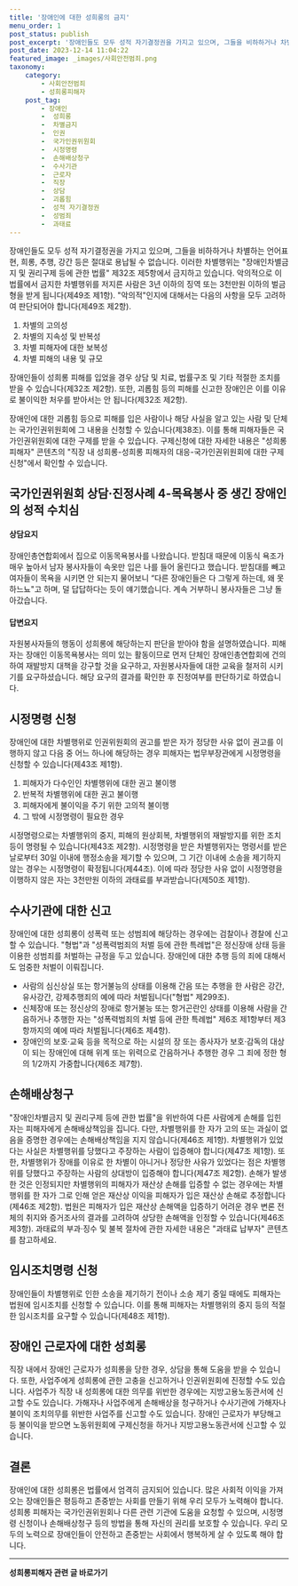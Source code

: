 ```yaml
---
title: '장애인에 대한 성희롱의 금지'
menu_order: 1
post_status: publish
post_excerpt: '장애인들도 모두 성적 자기결정권을 가지고 있으며, 그들을 비하하거나 차별하는 언어표현, 희롱, 추행, 강간 등은 절대로 용납될 수 없습니다. 이러한 차별행위는  장애인차별금지 및 권리구제 등에 관한 법률  제32조 제5항에서 금지하고 있습니다. 악의적으로 이 법률에서 금지한 차별행위를 저지른 사람은 3년 이하의 징역 또는 3천만원 이하의 벌금형을 받게 됩니다 제49조 제1항 .  악의적 인지에 대해서는 다음의 사항을 모두 고려하여 판단되어야 합니다 제49조 제2항 .'
post_date: 2023-12-14 11:04:22
featured_image: _images/사회안전범죄.png
taxonomy:
    category:
        - 사회안전범죄
        - 성희롱피해자
    post_tag:
        - 장애인
        -  성희롱
        -  차별금지
        -  인권
        -  국가인권위원회
        -  시정명령
        -  손해배상청구
        -  수사기관
        -  근로자
        -  직장
        -  상담
        -  괴롭힘
        -  성적 자기결정권
        -  성범죄
        -  과태료
---
```



장애인들도 모두 성적 자기결정권을 가지고 있으며, 그들을 비하하거나 차별하는 언어표현, 희롱, 추행, 강간 등은 절대로 용납될 수 없습니다. 이러한 차별행위는 "장애인차별금지 및 권리구제 등에 관한 법률" 제32조 제5항에서 금지하고 있습니다. 악의적으로 이 법률에서 금지한 차별행위를 저지른 사람은 3년 이하의 징역 또는 3천만원 이하의 벌금형을 받게 됩니다(제49조 제1항). "악의적"인지에 대해서는 다음의 사항을 모두 고려하여 판단되어야 합니다(제49조 제2항). 
1. 차별의 고의성
2. 차별의 지속성 및 반복성
3. 차별 피해자에 대한 보복성
4. 차별 피해의 내용 및 규모

장애인들이 성희롱 피해를 입었을 경우 상담 및 치료, 법률구조 및 기타 적절한 조치를 받을 수 있습니다(제32조 제2항). 또한, 괴롭힘 등의 피해를 신고한 장애인은 이를 이유로 불이익한 처우를 받아서는 안 됩니다(제32조 제2항). 

장애인에 대한 괴롭힘 등으로 피해를 입은 사람이나 해당 사실을 알고 있는 사람 및 단체는 국가인권위원회에 그 내용을 신청할 수 있습니다(제38조). 이를 통해 피해자들은 국가인권위원회에 대한 구제를 받을 수 있습니다. 구제신청에 대한 자세한 내용은 "성희롱 피해자" 콘텐츠의 "직장 내 성희롱-성희롱 피해자의 대응-국가인권위원회에 대한 구제신청"에서 확인할 수 있습니다.

## 국가인권위원회 상담·진정사례 4-목욕봉사 중 생긴 장애인의 성적 수치심

#### 상담요지

장애인총연합회에서 집으로 이동목욕봉사를 나왔습니다. 받침대 때문에 이동식 욕조가 매우 높아서 남자 봉사자들이 속옷만 입은 나를 들어 올린다고 했습니다. 받침대를 빼고 여자들이 목욕을 시키면 안 되는지 물어보니 “다른 장애인들은 다 그렇게 하는데, 왜 못하느뇨"고 하며, 덜 답답하다는 듯이 얘기했습니다. 계속 거부하니 봉사자들은 그냥 돌아갔습니다.

#### 답변요지

자원봉사자들의 행동이 성희롱에 해당하는지 판단을 받아야 함을 설명하였습니다. 피해자는 장애인 이동목욕봉사는 의미 있는 활동이므로 먼저 단체인 장애인총연합회에 건의하여 재발방지 대책을 강구할 것을 요구하고, 자원봉사자들에 대한 교육을 철저히 시키기를 요구하셨습니다. 해당 요구의 결과를 확인한 후 진정여부를 판단하기로 하였습니다.

## 시정명령 신청

장애인에 대한 차별행위로 인권위원회의 권고를 받은 자가 정당한 사유 없이 권고를 이행하지 않고 다음 중 어느 하나에 해당하는 경우 피해자는 법무부장관에게 시정명령을 신청할 수 있습니다(제43조 제1항).

1. 피해자가 다수인인 차별행위에 대한 권고 불이행
2. 반복적 차별행위에 대한 권고 불이행
3. 피해자에게 불이익을 주기 위한 고의적 불이행
4. 그 밖에 시정명령이 필요한 경우

시정명령으로는 차별행위의 중지, 피해의 원상회복, 차별행위의 재발방지를 위한 조치 등이 명령될 수 있습니다(제43조 제2항). 시정명령을 받은 차별행위자는 명령서를 받은 날로부터 30일 이내에 행정소송을 제기할 수 있으며, 그 기간 이내에 소송을 제기하지 않는 경우는 시정명령이 확정됩니다(제44조). 이에 따라 정당한 사유 없이 시정명령을 이행하지 않은 자는 3천만원 이하의 과태료를 부과받습니다(제50조 제1항).

## 수사기관에 대한 신고

장애인에 대한 성희롱이 성폭력 또는 성범죄에 해당하는 경우에는 검찰이나 경찰에 신고할 수 있습니다. "형법"과 "성폭력범죄의 처벌 등에 관한 특례법"은 정신장애 상태 등을 이용한 성범죄를 처벌하는 규정을 두고 있습니다. 장애인에 대한 추행 등의 죄에 대해서도 엄중한 처벌이 이뤄집니다.

- 사람의 심신상실 또는 항거불능의 상태를 이용해 간음 또는 추행을 한 사람은 강간, 유사강간, 강제추행죄의 예에 따라 처벌됩니다("형법" 제299조).
- 신체장애 또는 정신상의 장애로 항거불능 또는 항거곤란인 상태를 이용해 사람을 간음하거나 추행한 자는 "성폭력범죄의 처벌 등에 관한 특례법" 제6조 제1항부터 제3항까지의 예에 따라 처벌됩니다(제6조 제4항).
- 장애인의 보호·교육 등을 목적으로 하는 시설의 장 또는 종사자가 보호·감독의 대상이 되는 장애인에 대해 위계 또는 위력으로 간음하거나 추행한 경우 그 죄에 정한 형의 1/2까지 가중합니다(제6조 제7항).

## 손해배상청구

"장애인차별금지 및 권리구제 등에 관한 법률"을 위반하여 다른 사람에게 손해를 입힌 자는 피해자에게 손해배상책임을 집니다. 다만, 차별행위를 한 자가 고의 또는 과실이 없음을 증명한 경우에는 손해배상책임을 지지 않습니다(제46조 제1항). 차별행위가 있었다는 사실은 차별행위를 당했다고 주장하는 사람이 입증해야 합니다(제47조 제1항). 또한, 차별행위가 장애를 이유로 한 차별이 아니거나 정당한 사유가 있었다는 점은 차별행위를 당했다고 주장하는 사람의 상대방이 입증해야 합니다(제47조 제2항). 손해가 발생한 것은 인정되지만 차별행위의 피해자가 재산상 손해를 입증할 수 없는 경우에는 차별행위를 한 자가 그로 인해 얻은 재산상 이익을 피해자가 입은 재산상 손해로 추정합니다(제46조 제2항). 법원은 피해자가 입은 재산상 손해액을 입증하기 어려운 경우 변론 전체의 취지와 증거조사의 결과를 고려하여 상당한 손해액을 인정할 수 있습니다(제46조 제3항). 과태료의 부과·징수 및 불복 절차에 관한 자세한 내용은 "과태료 납부자" 콘텐츠를 참고하세요.

## 임시조치명령 신청

장애인들이 차별행위로 인한 소송을 제기하기 전이나 소송 제기 중일 때에도 피해자는 법원에 임시조치를 신청할 수 있습니다. 이를 통해 피해자는 차별행위의 중지 등의 적절한 임시조치를 요구할 수 있습니다(제48조 제1항).

## 장애인 근로자에 대한 성희롱

직장 내에서 장애인 근로자가 성희롱을 당한 경우, 상담을 통해 도움을 받을 수 있습니다. 또한, 사업주에게 성희롱에 관한 고충을 신고하거나 인권위원회에 진정할 수도 있습니다. 사업주가 직장 내 성희롱에 대한 의무를 위반한 경우에는 지방고용노동관서에 신고할 수도 있습니다. 가해자나 사업주에게 손해배상을 청구하거나 수사기관에 가해자나 불이익 조치의무를 위반한 사업주를 신고할 수도 있습니다. 장애인 근로자가 부당해고 등 불이익을 받으면 노동위원회에 구제신청을 하거나 지방고용노동관서에 신고할 수 있습니다.

## 결론


장애인에 대한 성희롱은 법률에서 엄격히 금지되어 있습니다. 많은 사회적 이익을 가져오는 장애인들은 평등하고 존중받는 사회를 만들기 위해 우리 모두가 노력해야 합니다. 성희롱 피해자는 국가인권위원회나 다른 관련 기관에 도움을 요청할 수 있으며, 시정명령 신청이나 손해배상청구 등의 방법을 통해 자신의 권리를 보호할 수 있습니다. 우리 모두의 노력으로 장애인들이 안전하고 존중받는 사회에서 행복하게 살 수 있도록 해야 합니다.
<!-- wp:separator -->
<hr class="wp-block-separator has-alpha-channel-opacity"/>
<!-- /wp:separator -->

<!-- wp:group {"backgroundColor":"base","layout":{"type":"constrained"}} -->
<div class="wp-block-group has-base-background-color has-background"><!-- wp:paragraph {"align":"center","fontSize":"medium"} -->
<p class="has-text-align-center has-large-font-size"><strong>성희롱피해자 관련 글 바로가기</strong></p>
<!-- /wp:paragraph -->


<!-- wp:latest-posts
{"categories":[{"id":30947,"count":19,"description":"","link":"https://uknowlaw.com/category/%ec%84%b1%ed%9d%ac%eb%a1%b1%ed%94%bc%ed%95%b4%ec%9e%90/","name":"성희롱피해자","slug":"성희롱피해자","taxonomy":"category","parent":0,"meta":[],"_links":{"self":[{"href":"https://uknowlaw.com/wp-json/wp/v2/categories/30947"}],"collection":[{"href":"https://uknowlaw.com/wp-json/wp/v2/categories"}],"about":[{"href":"https://uknowlaw.com/wp-json/wp/v2/taxonomies/category"}],"wp:post_type":[{"href":"https://uknowlaw.com/wp-json/wp/v2/posts?categories=30947"}],"curies":[{"name":"wp","href":"https://api.w.org/{rel}","templated":true}]}}],"postsToShow":100,"excerptLength":28,"postLayout":"grid","columns":2,"featuredImageAlign":"left","featuredImageSizeSlug":"large","fontSize":"small"} /--></div>
<!-- /wp:group -->